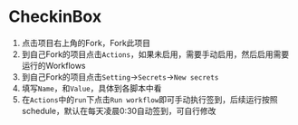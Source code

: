 # CheckinBox

1. 点击项目右上角的Fork，Fork此项目
2. 到自己Fork的项目点击`Actions`，如果未启用，需要手动启用，然后启用需要运行的Workflows
3. 到自己Fork的项目点击`Setting`→`Secrets`→`New secrets`
4. 填写`Name`，和`Value`，具体到各脚本中看
5. 在`Actions`中的`run`下点击`Run workflow`即可手动执行签到，后续运行按照schedule，默认在每天凌晨0:30自动签到，可自行修改

